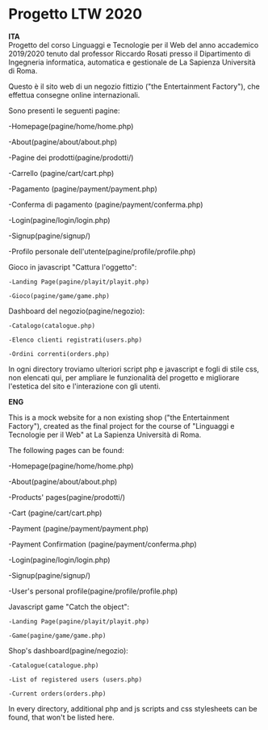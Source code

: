# Progetto LTW 2020
<b>ITA</b> <br>
Progetto del corso Linguaggi e Tecnologie per il Web del anno accademico 2019/2020 tenuto dal professor Riccardo Rosati presso il Dipartimento di Ingegneria informatica, automatica e gestionale de La Sapienza Università di Roma.

Questo è il sito web di un negozio fittizio ("the Entertainment Factory"), che effettua consegne online internazionali.<br>

Sono presenti le seguenti pagine:<br>

-Homepage(pagine/home/home.php)<br>

-About(pagine/about/about.php)<br>

-Pagine dei prodotti(pagine/prodotti/)<br>

-Carrello (pagine/cart/cart.php)<br>

-Pagamento (pagine/payment/payment.php)<br>

-Conferma di pagamento (pagine/payment/conferma.php)<br>


-Login(pagine/login/login.php)<br>

-Signup(pagine/signup/)<br>

-Profilo personale dell'utente(pagine/profile/profile.php)<br>


Gioco in javascript "Cattura l'oggetto":

    -Landing Page(pagine/playit/playit.php)
    
    -Gioco(pagine/game/game.php)


Dashboard del negozio(pagine/negozio):

    -Catalogo(catalogue.php)
    
    -Elenco clienti registrati(users.php)
    
    -Ordini correnti(orders.php)
    

In ogni directory troviamo ulteriori script php e javascript e fogli di stile css, non elencati qui, per ampliare le funzionalità del progetto e migliorare l'estetica del sito e l'interazione con gli utenti.

<b>ENG</b>

This is a mock website for a non existing shop ("the Entertainment Factory"), created as the final project for the course of "Linguaggi e Tecnologie per il Web" at La Sapienza Università di Roma.

The following pages can be found:

-Homepage(pagine/home/home.php)

-About(pagine/about/about.php)

-Products' pages(pagine/prodotti/)

-Cart (pagine/cart/cart.php)

-Payment (pagine/payment/payment.php)

-Payment Confirmation (pagine/payment/conferma.php)


-Login(pagine/login/login.php)

-Signup(pagine/signup/)

-User's personal profile(pagine/profile/profile.php)


Javascript game "Catch the object":

    -Landing Page(pagine/playit/playit.php)
    
    -Game(pagine/game/game.php)


Shop's dashboard(pagine/negozio):

    -Catalogue(catalogue.php)
    
    -List of registered users (users.php)
    
    -Current orders(orders.php)
    

In every directory, additional php and js scripts and css stylesheets can be found, that won't be listed here. 
